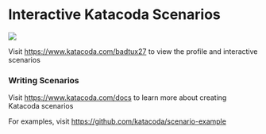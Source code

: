 # Interactive Katacoda Scenarios

[![](http://shields.katacoda.com/katacoda/badtux27/count.svg)](https://www.katacoda.com/badtux27 "Get your profile on Katacoda.com")

Visit https://www.katacoda.com/badtux27 to view the profile and interactive scenarios

### Writing Scenarios
Visit https://www.katacoda.com/docs to learn more about creating Katacoda scenarios

For examples, visit https://github.com/katacoda/scenario-example
